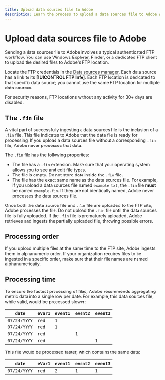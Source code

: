```yaml
---
title: Upload data sources file to Adobe
description: Learn the process to upload a data sources file to Adobe Analytics.
---
```


# Upload data sources file to Adobe

Sending a data sources file to Adobe involves a typical authenticated FTP workflow. You can use Windows Explorer, Finder, or a dedicated FTP client to upload the desired files to Adobe's FTP location.

Locate the FTP credentials in the [Data sources manager](manage.md). Each data source has a link to its **[!UICONTROL FTP Info]**. Each FTP location is dedicated to that specific data source; you cannot use the same FTP location for multiple data sources.

For security reasons, FTP locations without any activity for 30+ days are disabled.

## The `.fin` file

A vital part of successfully ingesting a data sources file is the inclusion of a `.fin` file. This file indicates to Adobe that the data file is ready for processing. If you upload a data sources file without a corresponding `.fin` file, Adobe never processes that data.

The `.fin` file has the following properties:

* The file has a `.fin` extension. Make sure that your operating system allows you to see and edit file types.
* The file is empty. Do not store data inside the `.fin` file.
* The file has the exact same name as the data sources file. For example, if you upload a data sources file named `example.txt`, the `.fin` file **must** be named `example.fin`. If they are not identically named, Adobe never processes the data sources file.

Once both the data source file and `.fin` file are uploaded to the FTP site, Adobe processes the file. Do not upload the `.fin` file until the data sources file is fully uploaded. If the `.fin` file is prematurely uploaded, Adobe retrieves and ingests the partially uploaded file, throwing possible errors.

## Processing order

If you upload multiple files at the same time to the FTP site, Adobe ingests them in alphanumeric order. If your organization requires files to be ingested in a specific order, make sure that their file names are named alphanumerically.

## Processing time

To ensure the fastest processing of files, Adobe recommends aggregating metric data into a single row per date. For example, this data sources file, while valid, would be processed slower:

| `date` | `eVar1` | `event1` | `event2` | `event3` |
| --- | --- | --- | --- | --- |
| `07/24/YYYY` | `red` | `1` | | |
| `07/24/YYYY` | `red` | `1` | | |
| `07/24/YYYY` | `red` | | `1` | |
| `07/24/YYYY` | `red` | | | `1` |

This file would be processed faster, which contains the same data:

| `date` | `eVar1` | `event1` | `event2` | `event3` |
| --- | --- | --- | --- | --- |
| `07/24/YYYY` | `red` | `2` | `1` | `1` |
